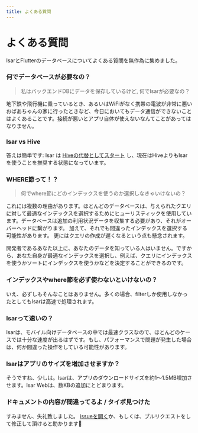 ```yaml
---
title: よくある質問
---
```


# よくある質問

IsarとFlutterのデータベースについてよくある質問を無作為に集めました。

### 何でデータベースが必要なの？

> 私はバックエンドDBにデータを保存しているけど, 何でIsarが必要なの？

地下鉄や飛行機に乗っているとき、あるいはWiFiがなく携帯の電波が非常に悪いおばあちゃんの家に行ったときなど、今日においてもデータ通信ができないことはよくあることです。接続が悪いとアプリ自体が使えないなんてことがあってはなりません。

### Isar vs Hive

答えは簡単です: Isar は [Hiveの代替としてスタート](https://github.com/hivedb/hive/issues/246) し、現在はHiveよりもIsarを使うことを推奨する状態になっています。

### WHERE節って！？

> 何でwhere節にどのインデックスを使うのか選択しなきゃいけないの？

これには複数の理由があります。ほとんどのデータベースは、与えられたクエリに対して最適なインデックスを選択するためにヒューリスティックを使用しています。データベースは追加の利用状況データを収集する必要があり、それがオーバーヘッドに繋がります。 加えて、それでも間違ったインデックスを選択する可能性があります。 更にはクエリの作成が遅くなるという点も懸念されます。

開発者であるあなた以上に、あなたのデータを知っている人はいません。ですから、あなた自身が最適なインデックスを選択し、例えば、クエリにインデックスを使うかソートにインデックスを使うかなどを決定することができるのです。

### インデックスやwhere節を必ず使わないといけないの？

いえ、必ずしもそんなことはありません。多くの場合、filterしか使用しなかったとしてもIsarは高速で処理されます。

### Isarって速いの？

Isarは、モバイル向けデータベースの中では最速クラスなので、ほとんどのケースでは十分な速度が出るはずです。もし、パフォーマンスで問題が発生した場合は、何か間違った操作をしている可能性があります。

### Isarはアプリのサイズを増加させますか？

そうですね、少しは。Isarは、アプリのダウンロードサイズを約1〜1.5MB増加させます。Isar Webは、数KBの追加にとどまります。

### ドキュメントの内容が間違ってるよ / タイポ見つけた

すみません、失礼致しました。 [issueを開く](https://github.com/isar-community/isar/issues/new/choose)か、もしくは、プルリクエストをして修正して頂けると助かります💪
